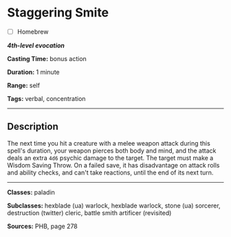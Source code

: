 # Staggering Smite

- [ ] Homebrew

***4th-level evocation***

**Casting Time:** bonus action

**Duration:** 1 minute

**Range:** self

**Tags:** verbal, concentration

---

## Description
The next time you hit a creature with a melee weapon attack during this spell's duration, your weapon pierces both body and mind, and the attack deals an extra `4d6` psychic damage to the target.
The target must make a Wisdom Saving Throw.
On a failed save, it has disadvantage on attack rolls and ability checks, and can't take reactions, until the end of its next turn.

---

**Classes:** paladin

**Subclasses:** hexblade (ua) warlock, hexblade warlock, stone (ua) sorcerer, destruction (twitter) cleric, battle smith artificer (revisited)

**Sources:** PHB, page 278
